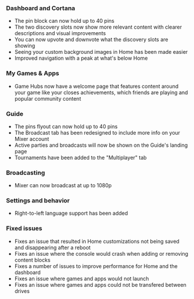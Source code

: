 ### Dashboard and Cortana
- The pin block can now hold up to 40 pins
- The two discovery slots now show more relevant content with clearer descriptions and visual improvements
- You can now upvote and downvote what the discovery slots are showing
- Seeing your custom background images in Home has been made easier
- Improved navigation with a peak at what's below Home

### My Games & Apps
- Game Hubs now have a welcome page that features content around your game like your closes achievements, which friends are playing and popular community content

### Guide
- The pins flyout can now hold up to 40 pins
- The Broadcast tab has been redesigned to include more info on your Mixer account
- Active parties and broadcasts will now be shown on the Guide's landing page
- Tournaments have been added to the "Multiplayer" tab

### Broadcasting
- Mixer can now broadcast at up to 1080p

### Settings and behavior
- Right-to-left language support has been added

### Fixed issues
- Fixes an issue that resulted in Home customizations not being saved and disappearing after a reboot
- Fixes an issue where the console would crash when adding or removing content blocks
- Fixes a number of issues to improve performance for Home and the dashboard
- Fixes an issue where games and apps would not launch
- Fixes an issue where games and apps could not be transfered between drives